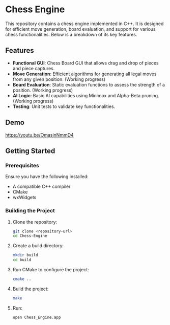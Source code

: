 # Chess Engine

This repository contains a chess engine implemented in C++. It is designed for efficient move generation, board evaluation, and support for various chess functionalities. Below is a breakdown of its key features.

## Features
- **Functional GUI**: Chess Board GUI that allows drag and drop of pieces and piece captures.
- **Move Generation**: Efficient algorithms for generating all legal moves from any given position. (Working progress)
- **Board Evaluation**: Static evaluation functions to assess the strength of a position. (Working progress)
- **AI Logic**: Basic AI capabilities using Minimax and Alpha-Beta pruning. (Working progress)
- **Testing**: Unit tests to validate key functionalities.

## Demo
https://youtu.be/OmasjnNmmD4

## Getting Started

### Prerequisites
Ensure you have the following installed:
- A compatible C++ compiler
- CMake
- wxWidgets

### Building the Project
1. Clone the repository:
   ```bash
   git clone <repository-url>
   cd Chess-Engine
2. Create a build directory:
   ```bash
   mkdir build
   cd build
3. Run CMake to configure the project:
   ```bash
   cmake ..
4. Build the project:
   ```bash
   make

4. Run:
   ```bash
   open Chess_Engine.app